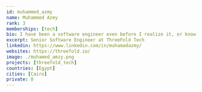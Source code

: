```yaml
---
id: muhammed_azmy
name: Muhammed Azmy
rank: 3
memberships: [tech]
bio: I have been a software engineer even before I realize it, or know what to call it. Since i started copying pieces of code to my first MSX computer. I have the passion to build, I have a passion to save the planet, and the future of my kids. I have passion for art. What I am doing at threefold is combination of all my passions, writing beautiful, almost artistic pieces of software, to build a system to give freedom to the people, reduce carbon emissions, and to save the future.
excerpt: Senior Software Engineer at ThreeFold Tech
linkedin: https://www.linkedin.com/in/muhamadazmy/
websites: https://threefold.io/
image: ./muhamed_amzy.png
projects: [threefold_tech]
countries: [Egypt]
cities: [Cairo]
private: 0
---
```



